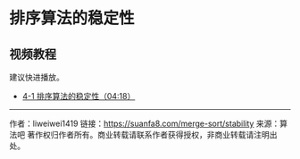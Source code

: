 # 排序算法的稳定性

## 视频教程

建议快进播放。

- [4-1 排序算法的稳定性（04:18）](https://www.bilibili.com/video/BV1D64y1B76c?p=1)

---

作者：liweiwei1419
链接：https://suanfa8.com/merge-sort/stability
来源：算法吧
著作权归作者所有。商业转载请联系作者获得授权，非商业转载请注明出处。